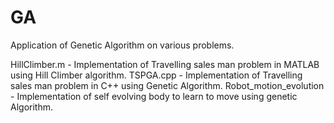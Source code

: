 # GA
 Application of Genetic Algorithm on various problems.
 
 HillClimber.m - Implementation of Travelling sales man problem in MATLAB using Hill Climber algorithm.
 TSPGA.cpp - Implementation of Travelling sales man problem in C++ using Genetic Algorithm.
 Robot_motion_evolution - Implementation of self evolving body to learn to move using genetic Algorithm.
